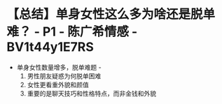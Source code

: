 # 【总结】单身女性这么多为啥还是脱单难？ - P1 - 陈广希情感 - BV1t44y1E7RS

-   单身女性数量增多，脱单难题 - 
    1.  男性朋友疑惑为何脱单困难
    2.  女性更看重外貌和颜值
    3.  重要的是聊天技巧和性格特点，而非金钱和外貌